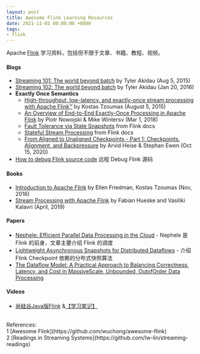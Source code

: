 ```yaml
---
layout: post
title: Awesome Flink Learning Resources
date: 2021-11-01 00:00:00 +0800
tags:
- flink
---
```


Apache [Flink](https://flink.apache.org/) 学习资料，包括但不限于文章、书籍、教程、视频。

<h4>Blogs</h4>

- [Streaming 101: The world beyond batch][stream101] by Tyler Akidau (Aug 5, 2015)
- [Streaming 102: The world beyond batch][stream102] by Tyler Akidau (Jan 20, 2016)
- **Exactly Once Semantics**
  - [High-throughput, low-latency, and exactly-once stream processing with Apache Flink™][high-throughput-low-latency-and-exactly-once-stream-processing-with-apache-flink] by Kostas Tzoumas (August 5, 2015)
  - [An Overview of End-to-End Exactly-Once Processing in Apache Flink][end-to-end-exactly-once-apache-flink] by Piotr Nowojski & Mike Wintersv (Mar 1, 2018)
  - [Fault Tolerance via State Snapshots][fault_tolerance] from Flink docs
  - [Stateful Stream Processing][stateful-stream-processing] from Flink docs
  - [From Aligned to Unaligned Checkpoints - Part 1: Checkpoints, Alignment, and Backpressure][from-aligned-to-unaligned-checkpoints-part-1] by Arvid Heise & Stephan Ewen (Oct 15, 2020)
- [How to debug Flink source code][how-to-debug-flink-source-code] 远程 Debug Flink 源码

<h4>Books</h4>

- [Introduction to Apache Flink][intro_to_flink] by Ellen Friedman, Kostas Tzoumas (Nov, 2016)
- [Stream Processing with Apache Flink][stream-processing-with-apache-flink] by Fabian Hueske and Vasiliki Kalavri (April, 2019)

<h4>Papers</h4>

- [Nephele: Efficient Parallel Data Processing in the Cloud](https://paper-notes.zhjwpku.com/scheduler/nephele.html) - Nephele 是 Flink 的前身，文章主要介绍 Flink 的调度
- [Lightweight Asynchronous Snapshots for Distributed Dataflows](https://paper-notes.zhjwpku.com/distributedsystem/abs.html) - 介绍 Flink Checkpoint 依赖的分布式快照算法
- [The Dataflow Model: A Practical Approach to Balancing Correctness, Latency, and Cost in MassiveScale, Unbounded, OutofOrder Data Processing](https://paper-notes.zhjwpku.com/assets/pdfs/the_dataflow_model.pdf)

<h4>Videos</h4>

- [尚硅谷Java版Flink][atguigu_flink] &[【学习笔记】][atguigu_flink_notes]

<br>
<span class="post-meta">
References:
</span>
<br>
<span class="post-meta">
1 [Awesome Flink](https://github.com/wuchong/awesome-flink)<br>
2 [Readings in Streaming Systems](https://github.com/lw-lin/streaming-readings)<br>
</span>

[intro_to_flink]: https://www.oreilly.com/library/view/introduction-to-apache/9781491977132/
[stream101]: https://www.oreilly.com/radar/the-world-beyond-batch-streaming-101/
[stream102]: https://www.oreilly.com/radar/the-world-beyond-batch-streaming-102/
[atguigu_flink]: https://www.bilibili.com/video/BV1qy4y1q728
[atguigu_flink_notes]: https://ashiamd.github.io/docsify-notes/#/study/BigData/Flink/%E5%B0%9A%E7%A1%85%E8%B0%B7Flink%E5%85%A5%E9%97%A8%E5%88%B0%E5%AE%9E%E6%88%98-%E5%AD%A6%E4%B9%A0%E7%AC%94%E8%AE%B0
[high-throughput-low-latency-and-exactly-once-stream-processing-with-apache-flink]: https://www.ververica.com/blog/high-throughput-low-latency-and-exactly-once-stream-processing-with-apache-flink
[end-to-end-exactly-once-apache-flink]: https://flink.apache.org/features/2018/03/01/end-to-end-exactly-once-apache-flink.html
[fault_tolerance]: https://nightlies.apache.org/flink/flink-docs-stable/docs/learn-flink/fault_tolerance/
[stateful-stream-processing]: https://nightlies.apache.org/flink/flink-docs-stable/docs/concepts/stateful-stream-processing/
[from-aligned-to-unaligned-checkpoints-part-1]: https://flink.apache.org/2020/10/15/from-aligned-to-unaligned-checkpoints-part-1.html
[stream-processing-with-apache-flink]: https://www.oreilly.com/library/view/stream-processing-with/9781491974285/
[how-to-debug-flink-source-code]: https://developpaper.com/how-to-debug-flink-source-code/
